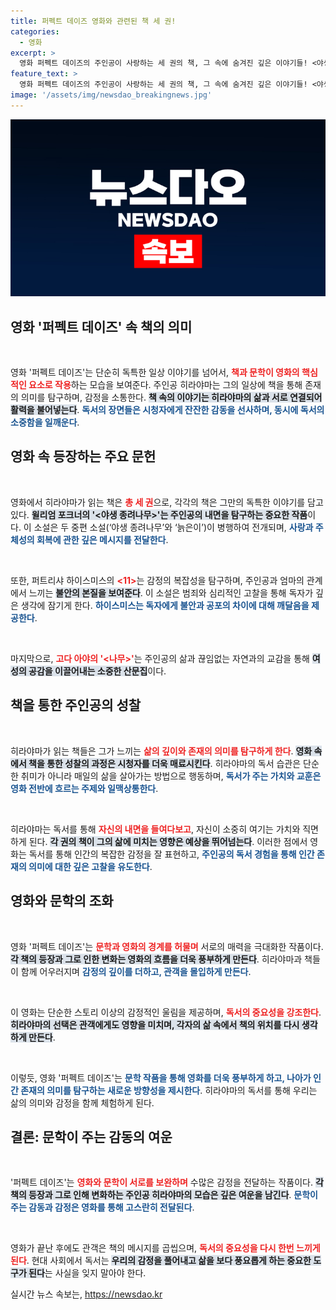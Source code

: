 ```yaml
---
title: 퍼펙트 데이즈 영화와 관련된 책 세 권!
categories:
  - 영화
excerpt: >
  영화 퍼펙트 데이즈의 주인공이 사랑하는 세 권의 책, 그 속에 숨겨진 깊은 이야기들! <야생의 정열>의 재번역 소식과 함께, 주인공의 독서 취향에 감춰진 의미를 들여다보세요!
feature_text: >
  영화 퍼펙트 데이즈의 주인공이 사랑하는 세 권의 책, 그 속에 숨겨진 깊은 이야기들! <야생의 정열>의 재번역 소식과 함께, 주인공의 독서 취향에 감춰진 의미를 들여다보세요!
image: '/assets/img/newsdao_breakingnews.jpg'
---
```


<p><img src="/assets/img/newsdao_breakingnews.jpg" alt="ontimetimes 속보" /></p>

<h2 data-ke-size="size26">영화 '퍼펙트 데이즈' 속 책의 의미</h2>

<p data-ke-size="size16">&nbsp;</p>

<p>영화 '퍼펙트 데이즈'는 단순히 독특한 일상 이야기를 넘어서, <b><span style="color: #ee2323;">책과 문학이 영화의 핵심적인 요소로 작용</span></b>하는 모습을 보여준다. 주인공 히라야마는 그의 일상에 책을 통해 존재의 의미를 탐구하며, 감정을 소통한다. <b><span style="background-color: #21538527;">책 속의 이야기는 히라야마의 삶과 서로 연결되어 활력을 불어넣는다</span></b>. <b><span style="color: #1a5490;">독서의 장면들은 시청자에게 잔잔한 감동을 선사하며, 동시에 독서의 소중함을 일깨운다</span></b>. </p>

<h2 data-ke-size="size26">영화 속 등장하는 주요 문헌</h2>

<p data-ke-size="size16">&nbsp;</p>

<p>영화에서 히라야마가 읽는 책은 <b><span style="color: #ee2323;">총 세 권</span></b>으로, 각각의 책은 그만의 독특한 이야기를 담고 있다. <b><span style="background-color: #21538527;">윌리엄 포크너의 '&lt;야생 종려나무&gt;'는 주인공의 내면을 탐구하는 중요한 작품</span></b>이다. 이 소설은 두 중편 소설(‘야생 종려나무’와 ‘늙은이’)이 병행하여 전개되며, <b><span style="color: #1a5490;">사랑과 주체성의 회복에 관한 깊은 메시지를 전달한다</span></b>. </p>

<p data-ke-size="size16">&nbsp;</p>

<p>또한, 퍼트리샤 하이스미스의 <b><span style="color: #ee2323;">&lt;11></span></b>는 감정의 복잡성을 탐구하며, 주인공과 엄마의 관계에서 느끼는 <b><span style="background-color: #21538527;">불안의 본질을 보여준다</span></b>. 이 소설은 범죄와 심리적인 고찰을 통해 독자가 깊은 생각에 잠기게 한다. <b><span style="color: #1a5490;">하이스미스는 독자에게 불안과 공포의 차이에 대해 깨달음을 제공한다</span></b>.</p>

<p data-ke-size="size16">&nbsp;</p>

<p>마지막으로, <b><span style="color: #ee2323;">고다 아야의 '&lt;나무&gt;'</span></b>는 주인공의 삶과 끊임없는 자연과의 교감을 통해 <b><span style="background-color: #21538527;">여성의 공감을 이끌어내는 소중한 산문집</span></b>이다. </p>

<h2 data-ke-size="size26">책을 통한 주인공의 성찰</h2>

<p data-ke-size="size16">&nbsp;</p>

<p>히라야마가 읽는 책들은 그가 느끼는 <b><span style="color: #ee2323;">삶의 깊이와 존재의 의미를 탐구하게 한다</span></b>. <b><span style="background-color: #21538527;">영화 속에서 책을 통한 성찰의 과정은 시청자를 더욱 매료시킨다</span></b>. 히라야마의 독서 습관은 단순한 취미가 아니라 매일의 삶을 살아가는 방법으로 행동하며, <b><span style="color: #1a5490;">독서가 주는 가치와 교훈은 영화 전반에 흐르는 주제와 일맥상통한다</span></b>.</p>

<p data-ke-size="size16">&nbsp;</p>

<p>히라야마는 독서를 통해 <b><span style="color: #ee2323;">자신의 내면을 들여다보고</span></b>, 자신이 소중히 여기는 가치와 직면하게 된다. <b><span style="background-color: #21538527;">각 권의 책이 그의 삶에 미치는 영향은 예상을 뛰어넘는다</span></b>. 이러한 점에서 영화는 독서를 통해 인간의 복잡한 감정을 잘 표현하고, <b><span style="color: #1a5490;">주인공의 독서 경험을 통해 인간 존재의 의미에 대한 깊은 고찰을 유도한다</span></b>.</p>

<h2 data-ke-size="size26">영화와 문학의 조화</h2>

<p data-ke-size="size16">&nbsp;</p>

<p>영화 '퍼펙트 데이즈'는 <b><span style="color: #ee2323;">문학과 영화의 경계를 허물며</span></b> 서로의 매력을 극대화한 작품이다. <b><span style="background-color: #21538527;">각 책의 등장과 그로 인한 변화는 영화의 흐름을 더욱 풍부하게 만든다</span></b>. 히라야마과 책들이 함께 어우러지며 <b><span style="color: #1a5490;">감정의 깊이를 더하고, 관객을 몰입하게 만든다</span></b>.</p>

<p data-ke-size="size16">&nbsp;</p>

<p>이 영화는 단순한 스토리 이상의 감정적인 울림을 제공하며, <b><span style="color: #ee2323;">독서의 중요성을 강조한다</span></b>. <b><span style="background-color: #21538527;">히라야마의 선택은 관객에게도 영향을 미치며, 각자의 삶 속에서 책의 위치를 다시 생각하게 만든다</span></b>.</p>

<p data-ke-size="size16">&nbsp;</p>

<p>이렇듯, 영화 '퍼펙트 데이즈'는 <b><span style="color: #1a5490;">문학 작품을 통해 영화를 더욱 풍부하게 하고, 나아가 인간 존재의 의미를 탐구하는 새로운 방향성을 제시한다</span></b>. 히라야마의 독서를 통해 우리는 삶의 의미와 감정을 함께 체험하게 된다.</p>

<h2 data-ke-size="size26">결론: 문학이 주는 감동의 여운</h2>

<p data-ke-size="size16">&nbsp;</p>

<p>'퍼펙트 데이즈'는 <b><span style="color: #ee2323;">영화와 문학이 서로를 보완하며</span></b> 수많은 감정을 전달하는 작품이다. <b><span style="background-color: #21538527;">각 책의 등장과 그로 인해 변화하는 주인공 히라야마의 모습은 깊은 여운을 남긴다</span></b>. <b><span style="color: #1a5490;">문학이 주는 감동과 감정은 영화를 통해 고스란히 전달된다</span></b>.</p>

<p data-ke-size="size16">&nbsp;</p>

<p>영화가 끝난 후에도 관객은 책의 메시지를 곱씹으며, <b><span style="color: #ee2323;">독서의 중요성을 다시 한번 느끼게 된다</span></b>. 현대 사회에서 독서는 <b><span style="background-color: #21538527;">우리의 감정을 풀어내고 삶을 보다 풍요롭게 하는 중요한 도구가 된다</span></b>는 사실을 잊지 말아야 한다. </p>
실시간 뉴스 속보는, <a href="https://newsdao.kr" rel="dofollow">https://newsdao.kr</a>


